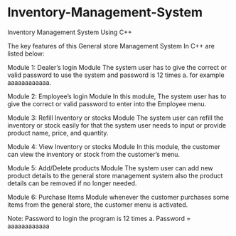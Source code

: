 # Inventory-Management-System
Inventory Management System Using C++

The key features of this General store Management System In C++ are listed below:

Module 1: Dealer’s login Module
The system user has to give the correct or valid password to use the system and password is 12 times a. for example aaaaaaaaaaaa.

Module 2: Employee’s login Module
In this module, The system user has to give the correct or valid password to enter into the Employee menu.

Module 3: Refill Inventory or stocks Module
The system user can refill the inventory or stock easily for that the system user needs to input or provide product name, price, and quantity.

Module 4: View Inventory or stocks Module
In this module, the customer can view the inventory or stock from the customer’s menu.

Module 5: Add/Delete products Module
The system user can add new product details to the general store management system also the product details can be removed if no longer needed.

Module 6: Purchase Items Module
whenever the customer purchases some items from the general store, the customer menu is activated.

Note: Password to login the program is 12 times a.
Password = aaaaaaaaaaaa
